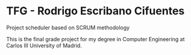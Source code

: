 # TFG - Rodrigo Escribano Cifuentes
Project scheduler based on SCRUM methodology

This is the final grade project for my degree in Computer Engineering at Carlos III University of Madrid.
